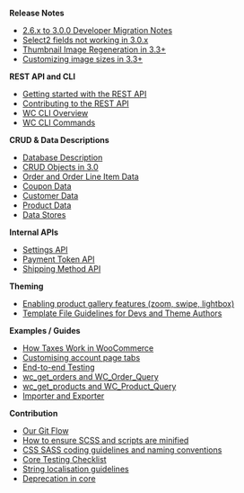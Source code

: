 **Release Notes**
- [2.6.x to 3.0.0 Developer Migration Notes](2.6.x-to-3.0.0-Developer-Migration-Notes)
- [Select2 fields not working in 3.0.x](https://github.com/woocommerce/woocommerce/wiki/Select2-fields-not-working-in-3.0.x)
- [Thumbnail Image Regeneration in 3.3+](https://github.com/woocommerce/woocommerce/wiki/Thumbnail-Image-Regeneration-in-3.3)
- [Customizing image sizes in 3.3+](https://github.com/woocommerce/woocommerce/wiki/Customizing-image-sizes-in-3.3)

**REST API and CLI**
- [Getting started with the REST API](https://github.com/woocommerce/woocommerce/wiki/Getting-started-with-the-REST-API)
- [Contributing to the REST API](https://github.com/woocommerce/woocommerce/wiki/Contributing-to-the-WooCommerce-REST-API)
- [WC CLI Overview](WC-CLI-Overview)
- [WC CLI Commands](WC-CLI-Commands)

**CRUD & Data Descriptions**
- [Database Description](https://github.com/woocommerce/woocommerce/wiki/Database-Description)
- [CRUD Objects in 3.0](https://github.com/woocommerce/woocommerce/wiki/CRUD-Objects-in-3.0)
- [Order and Order Line Item Data](Order-and-Order-Line-Item-Data)
- [Coupon Data](Coupon-Data)
- [Customer Data](Customer-Data)
- [Product Data](Product-Data-Schema)
- [Data Stores](Data-Stores)

**Internal APIs**
- [Settings API](Settings-API)
- [Payment Token API](Payment-Token-API)
- [Shipping Method API](Shipping-Method-API)

**Theming**
- [Enabling product gallery features (zoom, swipe, lightbox)](Enabling-product-gallery-features-(zoom,-swipe,-lightbox))
- [Template File Guidelines for Devs and Theme Authors](Template-File-Guidelines-for-Devs-and-Theme-Authors)

**Examples / Guides**
- [How Taxes Work in WooCommerce](How-Taxes-Work-in-WooCommerce)
- [Customising account page tabs](Customising-account-page-tabs)
- [End-to-end Testing](End-to-end-Testing)
- [wc_get_orders and WC_Order_Query](https://github.com/woocommerce/woocommerce/wiki/wc_get_orders-and-WC_Order_Query)
- [wc_get_products and WC_Product_Query](https://github.com/woocommerce/woocommerce/wiki/wc_get_products-and-WC_Product_Query)
- [Importer and Exporter](https://github.com/woocommerce/woocommerce/wiki/Product-CSV-Importer-&-Exporter)

**Contribution**
- [Our Git Flow](https://github.com/woocommerce/woocommerce/wiki/WooCommerce-Git-Flow)
- [How to ensure SCSS and scripts are minified](Contributing---How-to-ensure-SCSS-and-scripts-are-minified)
- [CSS SASS coding guidelines and naming conventions](CSS-SASS-coding-guidelines-and-naming-conventions)
- [Core Testing Checklist](https://github.com/woocommerce/woocommerce/wiki/Core-Testing-Checklist)
- [String localisation guidelines](String-localisation-guidelines)
- [Deprecation in core](Deprecation-in-core)
